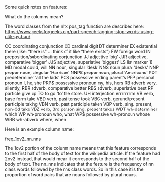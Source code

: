 Some quick notes on features:

What do the columns mean?

The word classes from the nltk pos_tag function are described here:
https://www.geeksforgeeks.org/part-speech-tagging-stop-words-using-nltk-python/

CC coordinating conjunction
CD cardinal digit
DT determiner
EX existential there (like: “there is” … think of it like “there exists”)
FW foreign word
IN preposition/subordinating conjunction
JJ adjective ‘big’
JJR adjective, comparative ‘bigger’
JJS adjective, superlative ‘biggest’
LS list marker 1)
MD modal could, will
NN noun, singular ‘desk’
NNS noun plural ‘desks’
NNP proper noun, singular ‘Harrison’
NNPS proper noun, plural ‘Americans’
PDT predeterminer ‘all the kids’
POS possessive ending parent‘s
PRP personal pronoun I, he, she
PRP$ possessive pronoun my, his, hers
RB adverb very, silently,
RBR adverb, comparative better
RBS adverb, superlative best
RP particle give up
TO to go ‘to‘ the store.
UH interjection errrrrrrrm
VB verb, base form take
VBD verb, past tense took
VBG verb, gerund/present participle taking
VBN verb, past participle taken
VBP verb, sing. present, non-3d take
VBZ verb, 3rd person sing. present takes
WDT wh-determiner which
WP wh-pronoun who, what
WP$ possessive wh-pronoun whose
WRB wh-abverb where, when


Here is an example column name:

freq_1ov2_nn_nns

The 1ov2 portion of the column name means that this feature corresponds to the first half of the body of text for the wikipedia article.
If the feature had 2ov2 instead, that would mean it corresponds to the second half of the body of text.
The nn_nns indicates that the feature is the frequency of nn class words followed by the nns class words. 
So in this case it is the proportion of word pairs that are nouns followed by plural nouns.



